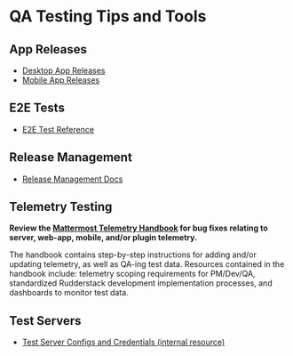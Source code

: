 # QA Testing Tips and Tools

## App Releases

* [Desktop App Releases](https://github.com/mattermost/desktop/releases)
* [Mobile App Releases](https://github.com/mattermost/mattermost-mobile/releases)

## E2E Tests

* [E2E Test Reference](https://developers.mattermost.com/contribute/webapp/end-to-end-tests/)

## Release Management

* [Release Management Docs](https://docs.mattermost.com/process/feature-release.html)

## Telemetry Testing

**Review the [Mattermost Telemetry Handbook](https://docs.google.com/document/d/1CJeMFxnwUq8njKd3S3zxnfqrwUz8zNDsTmUAYqgy_uo/edit?usp=sharing) for bug fixes relating to server, web-app, mobile, and/or plugin telemetry.**

The handbook contains step-by-step instructions for adding and/or updating telemetry, as well as QA-ing test data. Resources contained in the handbook include: telemetry scoping requirements for PM/Dev/QA, standardized Rudderstack development implementation processes, and dashboards to monitor test data.

## Test Servers

* [Test Server Configs and Credentials (internal resource)](https://wiki-internal.mattermost.cloud/en/quality/test-servers.md)
